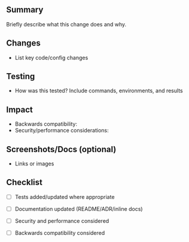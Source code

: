 ## Summary

Briefly describe what this change does and why.

## Changes

- List key code/config changes

## Testing

- How was this tested? Include commands, environments, and results

## Impact

- Backwards compatibility:
- Security/performance considerations:

## Screenshots/Docs (optional)

- Links or images

## Checklist

- [ ] Tests added/updated where appropriate
- [ ] Documentation updated (README/ADR/inline docs)
- [ ] Security and performance considered
- [ ] Backwards compatibility considered

